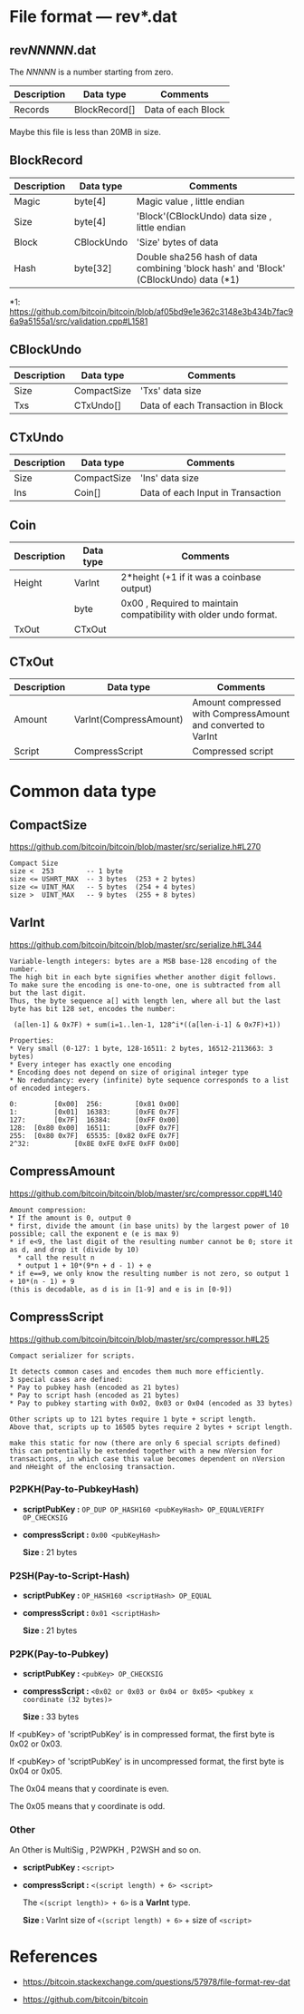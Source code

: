# File format — rev*.dat

## rev*NNNNN*.dat

The *NNNNN* is a number starting from zero.

|Description|Data type|Comments|
|--|--|--|
|Records|BlockRecord[]|Data of each Block|

Maybe this file is less than 20MB in size.

## BlockRecord

|Description|Data type|Comments|
|--|--|--|
|Magic|byte[4]|Magic value , little endian|
|Size|byte[4]|'Block'(CBlockUndo) data size , little endian|
|Block|CBlockUndo|'Size' bytes of data|
|Hash|byte[32]|Double sha256 hash of data combining 'block hash' and 'Block' (CBlockUndo) data (*1)|

*1: https://github.com/bitcoin/bitcoin/blob/af05bd9e1e362c3148e3b434b7fac96a9a5155a1/src/validation.cpp#L1581

## CBlockUndo

|Description|Data type|Comments|
|--|--|--|
|Size|CompactSize|'Txs' data size|
|Txs|CTxUndo[]|Data of each Transaction in Block|


## CTxUndo

|Description|Data type|Comments|
|--|--|--|
|Size|CompactSize|'Ins' data size|
|Ins|Coin[]|Data of each Input in Transaction|

## Coin

|Description|Data type|Comments|
|--|--|--|
|Height|VarInt|2*height (+1 if it was a coinbase output)|
||byte|0x00 , Required to maintain compatibility with older undo format.|
|TxOut|CTxOut||

## CTxOut

|Description|Data type|Comments|
|--|--|--|
|Amount|VarInt(CompressAmount)|Amount compressed with CompressAmount and converted to VarInt|
|Script|CompressScript|Compressed script|

# Common data type

## CompactSize

https://github.com/bitcoin/bitcoin/blob/master/src/serialize.h#L270

```
Compact Size
size <  253        -- 1 byte
size <= USHRT_MAX  -- 3 bytes  (253 + 2 bytes)
size <= UINT_MAX   -- 5 bytes  (254 + 4 bytes)
size >  UINT_MAX   -- 9 bytes  (255 + 8 bytes)
```

## VarInt

https://github.com/bitcoin/bitcoin/blob/master/src/serialize.h#L344

```
Variable-length integers: bytes are a MSB base-128 encoding of the number.
The high bit in each byte signifies whether another digit follows. 
To make sure the encoding is one-to-one, one is subtracted from all but the last digit.
Thus, the byte sequence a[] with length len, where all but the last byte has bit 128 set, encodes the number:

 (a[len-1] & 0x7F) + sum(i=1..len-1, 128^i*((a[len-i-1] & 0x7F)+1))

Properties:
* Very small (0-127: 1 byte, 128-16511: 2 bytes, 16512-2113663: 3 bytes)
* Every integer has exactly one encoding
* Encoding does not depend on size of original integer type
* No redundancy: every (infinite) byte sequence corresponds to a list of encoded integers.

0:         [0x00]  256:        [0x81 0x00]
1:         [0x01]  16383:      [0xFE 0x7F]
127:       [0x7F]  16384:      [0xFF 0x00]
128:  [0x80 0x00]  16511:      [0xFF 0x7F]
255:  [0x80 0x7F]  65535: [0x82 0xFE 0x7F]
2^32:           [0x8E 0xFE 0xFE 0xFF 0x00]
```

## CompressAmount

https://github.com/bitcoin/bitcoin/blob/master/src/compressor.cpp#L140

```
Amount compression:
* If the amount is 0, output 0
* first, divide the amount (in base units) by the largest power of 10 possible; call the exponent e (e is max 9)
* if e<9, the last digit of the resulting number cannot be 0; store it as d, and drop it (divide by 10)
  * call the result n
  * output 1 + 10*(9*n + d - 1) + e
* if e==9, we only know the resulting number is not zero, so output 1 + 10*(n - 1) + 9
(this is decodable, as d is in [1-9] and e is in [0-9])
```

## CompressScript

https://github.com/bitcoin/bitcoin/blob/master/src/compressor.h#L25

```
Compact serializer for scripts.

It detects common cases and encodes them much more efficiently.
3 special cases are defined:
* Pay to pubkey hash (encoded as 21 bytes)
* Pay to script hash (encoded as 21 bytes)
* Pay to pubkey starting with 0x02, 0x03 or 0x04 (encoded as 33 bytes)

Other scripts up to 121 bytes require 1 byte + script length.
Above that, scripts up to 16505 bytes require 2 bytes + script length.
```

```
make this static for now (there are only 6 special scripts defined)
this can potentially be extended together with a new nVersion for transactions, in which case this value becomes dependent on nVersion and nHeight of the enclosing transaction.
```

### P2PKH(Pay-to-PubkeyHash)

- **scriptPubKey :** `OP_DUP OP_HASH160 <pubKeyHash> OP_EQUALVERIFY OP_CHECKSIG`
- **compressScript :** `0x00 <pubKeyHash>`

  **Size :** 21 bytes

### P2SH(Pay-to-Script-Hash)

- **scriptPubKey :** `OP_HASH160 <scriptHash> OP_EQUAL`
- **compressScript :** `0x01 <scriptHash>`

  **Size :** 21 bytes

### P2PK(Pay-to-Pubkey)

- **scriptPubKey :** `<pubKey> OP_CHECKSIG`
- **compressScript :** `<0x02 or 0x03 or 0x04 or 0x05> <pubkey x coordinate (32 bytes)>`

  **Size :** 33 bytes

If &lt;pubKey&gt; of 'scriptPubKey' is in compressed format, the first byte is 0x02 or 0x03.

If &lt;pubKey&gt; of 'scriptPubKey' is in uncompressed format, the first byte is 0x04 or 0x05.

The 0x04 means that y coordinate is even.

The 0x05 means that y coordinate is odd.

### Other

An Other is MultiSig , P2WPKH , P2WSH and so on.

- **scriptPubKey :** `<script>`
- **compressScript :** `<(script length) + 6> <script>`

  The `<(script length)> + 6>` is a **VarInt** type.

  **Size :** VarInt size of `<(script length) + 6>` + size of `<script>`


# References

- https://bitcoin.stackexchange.com/questions/57978/file-format-rev-dat

- https://github.com/bitcoin/bitcoin

